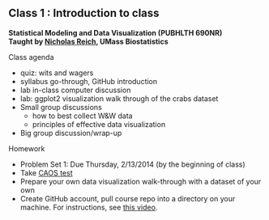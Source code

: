 Class 1 : Introduction to class
--------
**Statistical Modeling and Data Visualization  (PUBHLTH 690NR)**   
**Taught by [Nicholas Reich](http://people.umass.edu/nick), UMass Biostatistics**


Class agenda
* quiz: wits and wagers
* syllabus go-through, GitHub introduction
* lab in-class computer discussion
* lab: ggplot2 visualization walk through of the crabs dataset
* Small group discussions
  * how to best collect W&W data
  * principles of effective data visualization
* Big group discussion/wrap-up

Homework
* Problem Set 1: Due Thursday, 2/13/2014 (by the beginning of class)
* Take [CAOS test](https://apps3.cehd.umn.edu/artist/user/scale_select.html)
* Prepare your own data visualization walk-through with a dataset of your own
* Create GitHub account, pull course repo into a directory on your machine. For instructions, see [this video](http://www.youtube.com/watch?v=YxZ8J2rqhEM).
